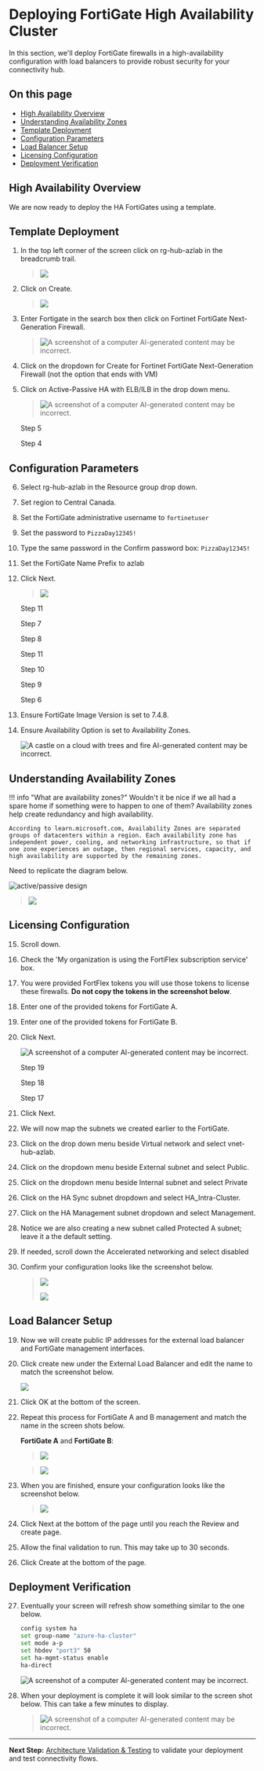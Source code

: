 # Deploying FortiGate High Availability Cluster

In this section, we'll deploy FortiGate firewalls in a high-availability configuration with load balancers to provide robust security for your connectivity hub.

## On this page
- [High Availability Overview](#high-availability-overview)
- [Understanding Availability Zones](#understanding-availability-zones)
- [Template Deployment](#template-deployment)
- [Configuration Parameters](#configuration-parameters)
- [Load Balancer Setup](#load-balancer-setup)
- [Licensing Configuration](#licensing-configuration)
- [Deployment Verification](#deployment-verification)

## High Availability Overview

We are now ready to deploy the HA FortiGates using a template.

## Template Deployment

1.  In the top left corner of the screen click on rg-hub-azlab in the breadcrumb trail.

    > ![](images/image20.png)

2.  Click on Create.

    > ![](images/image21.png)

3.  Enter Fortigate in the search box then click on Fortinet FortiGate Next-Generation Firewall.

    > ![A screenshot of a computer AI-generated content may be incorrect.](images/image22.png)

4.  Click on the dropdown for Create for Fortinet FortiGate Next-Generation Firewall (not the option that ends with VM)

5.  Click on Active-Passive HA with ELB/ILB in the drop down menu.

    > ![A screenshot of a computer AI-generated content may be incorrect.](images/image23.png)

    Step 5

    Step 4

## Configuration Parameters

6.  Select rg-hub-azlab in the Resource group drop down.

7.  Set region to Central Canada.

8.  Set the FortiGate administrative username to `fortinetuser`

9.  Set the password to `PizzaDay12345!`

10. Type the same password in the Confirm password box: `PizzaDay12345!`

11. Set the FortiGate Name Prefix to azlab

12. Click Next.

    > ![](images/image24.png)

    Step 11

    Step 7

    Step 8

    Step 11

    Step 10

    Step 9

    Step 6

13. Ensure FortiGate Image Version is set to 7.4.8.

14. Ensure Availability Option is set to Availability Zones.

    ![A castle on a cloud with trees and fire AI-generated content may be incorrect.](images/image25.png)

## Understanding Availability Zones

!!! info "What are availability zones?"
    Wouldn't it be nice if we all had a spare home if something were to happen to one of them? Availability zones help create redundancy and high availability. 
    
    According to learn.microsoft.com, Availability Zones are separated groups of datacenters within a region. Each availability zone has independent power, cooling, and networking infrastructure, so that if one zone experiences an outage, then regional services, capacity, and high availability are supported by the remaining zones.

Need to replicate the diagram below.

![active/passive design](images/image26.png)

> ![](images/image27.png)

## Licensing Configuration

15. Scroll down.

16. Check the 'My organization is using the FortiFlex subscription service' box.

17. You were provided FortFlex tokens you will use those tokens to license these firewalls. **Do not copy the tokens in the screenshot below**.

18. Enter one of the provided tokens for FortiGate A.

19. Enter one of the provided tokens for FortiGate B.

20. Click Next.

    ![A screenshot of a computer AI-generated content may be incorrect.](images/image28.png)

    Step 19

    Step 18

    Step 17

9.  Click Next.

10. We will now map the subnets we created earlier to the FortiGate.

11. Click on the drop down menu beside Virtual network and select vnet-hub-azlab.

12. Click on the dropdown menu beside External subnet and select Public.

13. Click on the dropdown menu beside Internal subnet and select Private

14. Click on the HA Sync subnet dropdown and select HA_Intra-Cluster.

15. Click on the HA Management subnet dropdown and select Management.

16. Notice we are also creating a new subnet called Protected A subnet; leave it a the default setting.

17. If needed, scroll down the Accelerated networking and select disabled

18. Confirm your configuration looks like the screenshot below.

    > ![](images/image29.png)
    >
    > ![](images/image30.png)

## Load Balancer Setup

19. Now we will create public IP addresses for the external load balancer and FortiGate management interfaces.

20. Click create new under the External Load Balancer and edit the name to match the screenshot below.

    ![](images/image31.png)

21. Click OK at the bottom of the screen.

22. Repeat this process for FortiGate A and B management and match the name in the screen shots below.

    **FortiGate A** and **FortiGate B**:

    > ![](images/image32.png)

    > ![](images/image33.png)

23. When you are finished, ensure your configuration looks like the screenshot below.

    > ![](images/image34.png)

24. Click Next at the bottom of the page until you reach the Review and create page.

25. Allow the final validation to run. This may take up to 30 seconds.

26. Click Create at the bottom of the page.

## Deployment Verification

27. Eventually your screen will refresh show something similar to the one below.

    ```bash
    config system ha
    set group-name "azure-ha-cluster"
    set mode a-p
    set hbdev "port3" 50
    set ha-mgmt-status enable
    ha-direct
    ```

    ![A screenshot of a computer AI-generated content may be incorrect.](images/image35.png)

28. When your deployment is complete it will look similar to the screen shot below. This can take a few minutes to display.

    > ![A screenshot of a computer AI-generated content may be incorrect.](images/image36.png)

---

**Next Step:** [Architecture Validation & Testing](04-architecture-validation.md) to validate your deployment and test connectivity flows.